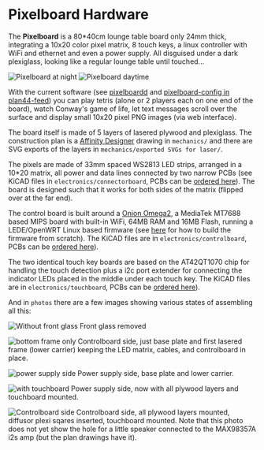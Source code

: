 # Pixelboard Hardware

The **Pixelboard** is a 80*40cm lounge table board only 24mm thick, integrating a 10x20 color pixel matrix, 8 touch keys, a linux controller with WiFi and ethernet and even a power supply. All disguised under a dark plexiglass, looking like a regular lounge table until touched...

![Pixelboard at night](photos/pixelboard-blocks.jpg)
![Pixelboard daytime](photos/pixelboard-conway.jpg)

With the current software (see [pixelboardd](https://github.com/plan44/pixelboardd) and [pixelboard-config in plan44-feed](https://github.com/plan44/plan44-feed/tree/for-lede-master/pixelboard-config)) you can play tetris (alone or 2 players each on one end of the board), watch Conway's game of life, let text messages scroll over the surface and display small 10x20 pixel PNG images (via web interface).

The board itself is made of 5 layers of lasered plywood and plexiglass. The construction plan is a [Affinity Designer](https://affinity.serif.com/en-us/designer/) drawing in `mechanics/` and there are SVG exports of the layers in `mechanics/exported SVGs for laser/`.

The pixels are made of 33mm spaced WS2813 LED strips, arranged in a 10*20 matrix, all power and data lines connected by two narrow PCBs (see KiCAD files in `electronics/connectorboard`, PCBs can be [ordered here](https://oshpark.com/shared_projects/2NEbDGZJ)). The board is designed such that it works for both sides of the matrix (flipped over at the far end).

The control board is built around a [Onion Omega2](https://onion.io/omega2/), a MediaTek MT7688 based MIPS board with built-in WiFi, 64MB RAM and 16MB Flash, running a LEDE/OpenWRT Linux based firmware (see [here](https://github.com/plan44/plan44-feed/blob/for-lede-master/pixelboard-config/README.md) for how to build the firmware from scratch). The KiCAD files are in `electronics/controlboard`, PCBs can be [ordered here](https://oshpark.com/shared_projects/cvgoJ8vJ)).

The two identical touch key boards are based on the AT42QT1070 chip for handling the touch detection plus a i2c port extender for connecting the indicator LEDs placed in the middle under each touch key. The KiCAD files are in `electronics/touchboard`, PCBs can be [ordered here](https://oshpark.com/shared_projects/GfQ63cgI)).

And in `photos` there are a few images showing various states of assembling all this:

![Without front glass](photos/pixelboard-assembled_except_front_glass.jpg)
Front glass removed

![bottom frame only](photos/pixelboard-diffusor_frame_and_upper_carrier_removed_1.jpg)
Controlboard side, just base plate and first lasered frame (lower carrier) keeping the LED matrix, cables, and controlboard in place.

![power supply side](photos/pixelboard-diffusor_frame_and_upper_carrier_removed_2.jpg)
Power supply side, base plate and lower carrier.

![with touchboard](photos/pixelboard-power_supply.jpg)
Power supply side, now with all plywood layers and touchboard mounted.

![Controlboard side](photos/pixelboard-controlboard_with_Omega2.jpg)
Controlboard side, all plywood layers mounted, diffusor plexi sqares inserted, touchboard mounted. Note that this photo does not yet show the hole for a little speaker connected to the MAX98357A i2s amp (but the plan drawings have it).
